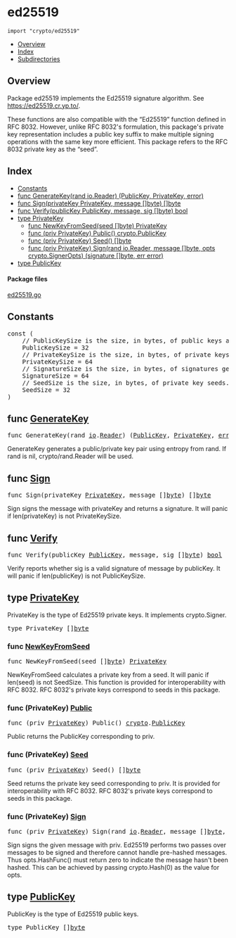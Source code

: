 

# ed25519
`import "crypto/ed25519"`

* [Overview](#pkg-overview)
* [Index](#pkg-index)
* [Subdirectories](#pkg-subdirectories)

## <a id="pkg-overview">Overview</a>
Package ed25519 implements the Ed25519 signature algorithm. See
<a href="https://ed25519.cr.yp.to/">https://ed25519.cr.yp.to/</a>.

These functions are also compatible with the “Ed25519” function defined in
RFC 8032. However, unlike RFC 8032's formulation, this package's private key
representation includes a public key suffix to make multiple signing
operations with the same key more efficient. This package refers to the RFC
8032 private key as the “seed”.




## <a id="pkg-index">Index</a>
* [Constants](#pkg-constants)
* [func GenerateKey(rand io.Reader) (PublicKey, PrivateKey, error)](#GenerateKey)
* [func Sign(privateKey PrivateKey, message []byte) []byte](#Sign)
* [func Verify(publicKey PublicKey, message, sig []byte) bool](#Verify)
* [type PrivateKey](#PrivateKey)
  * [func NewKeyFromSeed(seed []byte) PrivateKey](#NewKeyFromSeed)
  * [func (priv PrivateKey) Public() crypto.PublicKey](#PrivateKey.Public)
  * [func (priv PrivateKey) Seed() []byte](#PrivateKey.Seed)
  * [func (priv PrivateKey) Sign(rand io.Reader, message []byte, opts crypto.SignerOpts) (signature []byte, err error)](#PrivateKey.Sign)
* [type PublicKey](#PublicKey)




#### <a id="pkg-files">Package files</a>
[ed25519.go](https://golang.org/src/crypto/ed25519/ed25519.go) 


## <a id="pkg-constants">Constants</a>

<pre>const (
    <span class="comment">// PublicKeySize is the size, in bytes, of public keys as used in this package.</span>
    <span id="PublicKeySize">PublicKeySize</span> = 32
    <span class="comment">// PrivateKeySize is the size, in bytes, of private keys as used in this package.</span>
    <span id="PrivateKeySize">PrivateKeySize</span> = 64
    <span class="comment">// SignatureSize is the size, in bytes, of signatures generated and verified by this package.</span>
    <span id="SignatureSize">SignatureSize</span> = 64
    <span class="comment">// SeedSize is the size, in bytes, of private key seeds. These are the private key representations used by RFC 8032.</span>
    <span id="SeedSize">SeedSize</span> = 32
)</pre>



## <a id="GenerateKey">func</a> [GenerateKey](https://golang.org/src/crypto/ed25519/ed25519.go?s=2707:2770#L67)
<pre>func GenerateKey(rand <a href="/pkg/io/">io</a>.<a href="/pkg/io/#Reader">Reader</a>) (<a href="#PublicKey">PublicKey</a>, <a href="#PrivateKey">PrivateKey</a>, <a href="/pkg/builtin/#error">error</a>)</pre>
GenerateKey generates a public/private key pair using entropy from rand.
If rand is nil, crypto/rand.Reader will be used.



## <a id="Sign">func</a> [Sign](https://golang.org/src/crypto/ed25519/ed25519.go?s=3996:4051#L114)
<pre>func Sign(privateKey <a href="#PrivateKey">PrivateKey</a>, message []<a href="/pkg/builtin/#byte">byte</a>) []<a href="/pkg/builtin/#byte">byte</a></pre>
Sign signs the message with privateKey and returns a signature. It will
panic if len(privateKey) is not PrivateKeySize.



## <a id="Verify">func</a> [Verify](https://golang.org/src/crypto/ed25519/ed25519.go?s=5320:5378#L163)
<pre>func Verify(publicKey <a href="#PublicKey">PublicKey</a>, message, sig []<a href="/pkg/builtin/#byte">byte</a>) <a href="/pkg/builtin/#bool">bool</a></pre>
Verify reports whether sig is a valid signature of message by publicKey. It
will panic if len(publicKey) is not PublicKeySize.





## <a id="PrivateKey">type</a> [PrivateKey](https://golang.org/src/crypto/ed25519/ed25519.go?s=1488:1510#L34)
PrivateKey is the type of Ed25519 private keys. It implements crypto.Signer.


<pre>type PrivateKey []<a href="/pkg/builtin/#byte">byte</a></pre>









### <a id="NewKeyFromSeed">func</a> [NewKeyFromSeed](https://golang.org/src/crypto/ed25519/ed25519.go?s=3316:3359#L88)
<pre>func NewKeyFromSeed(seed []<a href="/pkg/builtin/#byte">byte</a>) <a href="#PrivateKey">PrivateKey</a></pre>
NewKeyFromSeed calculates a private key from a seed. It will panic if
len(seed) is not SeedSize. This function is provided for interoperability
with RFC 8032. RFC 8032's private keys correspond to seeds in this
package.






### <a id="PrivateKey.Public">func</a> (PrivateKey) [Public](https://golang.org/src/crypto/ed25519/ed25519.go?s=1567:1615#L37)
<pre>func (priv <a href="#PrivateKey">PrivateKey</a>) Public() <a href="/pkg/crypto/">crypto</a>.<a href="/pkg/crypto/#PublicKey">PublicKey</a></pre>
Public returns the PublicKey corresponding to priv.




### <a id="PrivateKey.Seed">func</a> (PrivateKey) [Seed](https://golang.org/src/crypto/ed25519/ed25519.go?s=1898:1934#L46)
<pre>func (priv <a href="#PrivateKey">PrivateKey</a>) Seed() []<a href="/pkg/builtin/#byte">byte</a></pre>
Seed returns the private key seed corresponding to priv. It is provided for
interoperability with RFC 8032. RFC 8032's private keys correspond to seeds
in this package.




### <a id="PrivateKey.Sign">func</a> (PrivateKey) [Sign](https://golang.org/src/crypto/ed25519/ed25519.go?s=2319:2432#L57)
<pre>func (priv <a href="#PrivateKey">PrivateKey</a>) Sign(rand <a href="/pkg/io/">io</a>.<a href="/pkg/io/#Reader">Reader</a>, message []<a href="/pkg/builtin/#byte">byte</a>, opts <a href="/pkg/crypto/">crypto</a>.<a href="/pkg/crypto/#SignerOpts">SignerOpts</a>) (signature []<a href="/pkg/builtin/#byte">byte</a>, err <a href="/pkg/builtin/#error">error</a>)</pre>
Sign signs the given message with priv.
Ed25519 performs two passes over messages to be signed and therefore cannot
handle pre-hashed messages. Thus opts.HashFunc() must return zero to
indicate the message hasn't been hashed. This can be achieved by passing
crypto.Hash(0) as the value for opts.




## <a id="PublicKey">type</a> [PublicKey](https://golang.org/src/crypto/ed25519/ed25519.go?s=1385:1406#L31)
PublicKey is the type of Ed25519 public keys.


<pre>type PublicKey []<a href="/pkg/builtin/#byte">byte</a></pre>














